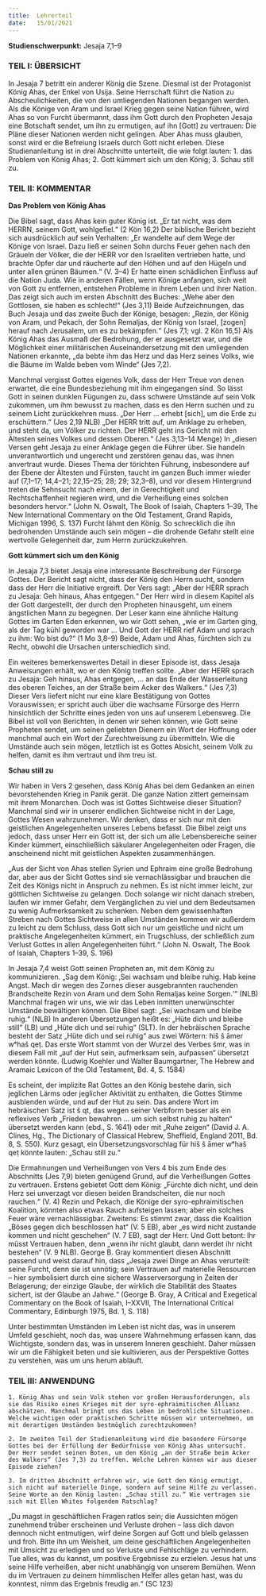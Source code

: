 ```yaml
---
title:  Lehrerteil
date:   15/01/2021
---
```


**Studienschwerpunkt:**
Jesaja 7,1–9

### TEIL I: ÜBERSICHT

In Jesaja 7 betritt ein anderer König die Szene. Diesmal ist der Protagonist König Ahas, der Enkel von Usija. Seine Herrschaft führt die Nation zu Abscheulichkeiten, die von den umliegenden Nationen begangen werden. Als die Könige von Aram und Israel Krieg gegen seine Nation führen, wird Ahas so von Furcht übermannt, dass ihm Gott durch den Propheten Jesaja eine Botschaft sendet, um ihn zu ermutigen, auf ihn [Gott] zu vertrauen: Die Pläne dieser Nationen werden nicht gelingen. Aber Ahas muss glauben, sonst wird er die Befreiung Israels durch Gott nicht erleben. Diese Studienanleitung ist in drei Abschnitte unterteilt, die wie folgt lauten: 1. das Problem von König Ahas; 2. Gott kümmert sich um den König; 3. Schau still zu.

### TEIL II: KOMMENTAR

**Das Problem von König Ahas**

Die Bibel sagt, dass Ahas kein guter König ist. „Er tat nicht, was dem HERRN, seinem Gott, wohlgefiel.“ (2 Kön 16,2) Der biblische Bericht bezieht sich ausdrücklich auf sein Verhalten: „Er wandelte auf dem Wege der Könige von Israel. Dazu ließ er seinen Sohn durchs Feuer gehen nach den Gräueln der Völker, die der HERR vor den Israeliten vertrieben hatte, und brachte Opfer dar und räucherte auf den Höhen und auf den Hügeln und unter allen grünen Bäumen.“ (V. 3–4) Er hatte einen schädlichen Einfluss auf die Nation Juda. Wie in anderen Fällen, wenn Könige anfangen, sich weit von Gott zu entfernen, entstehen Probleme in ihrem Leben und ihrer Nation. Das zeigt sich auch im ersten Abschnitt des Buches: „Wehe aber den Gottlosen, sie haben es schlecht!“ (Jes 3,11) Beide Aufzeichnungen, das Buch Jesaja und das zweite Buch der Könige, besagen: „Rezin, der König von Aram, und Pekach, der Sohn Remaljas, der König von Israel, [zogen] herauf nach Jerusalem, um es zu bekämpfen.“ (Jes 7,1; vgl. 2 Kön 16,5) Als König Ahas das Ausmaß der Bedrohung, der er ausgesetzt war, und die Möglichkeit einer militärischen Auseinandersetzung mit den umliegenden Nationen erkannte, „da bebte ihm das Herz und das Herz seines Volks, wie die Bäume im Walde beben vom Winde“ (Jes 7,2).

Manchmal vergisst Gottes eigenes Volk, dass der Herr Treue von denen erwartet, die eine Bundesbeziehung mit ihm eingegangen sind. So lässt Gott in seinen dunklen Fügungen zu, dass schwere Umstände auf sein Volk zukommen, um ihm bewusst zu machen, dass es den Herrn suchen und zu seinem Licht zurückkehren muss. „Der Herr … erhebt [sich], um die Erde zu erschüttern.“ (Jes 2,19 NLB) „Der HERR tritt auf, um Anklage zu erheben, und steht da, um Völker zu richten. Der HERR geht ins Gericht mit den Ältesten seines Volkes und dessen Oberen.“ (Jes 3,13–14 Menge) In „diesen Versen geht Jesaja zu einer Anklage gegen die Führer über. Sie handeln unverantwortlich und ungerecht und zerstören genau das, was ihnen anvertraut wurde. Dieses Thema der törichten Führung, insbesondere auf der Ebene der Ältesten und Fürsten, taucht im ganzen Buch immer wieder auf (7,1–17; 14,4–21; 22,15–25; 28; 29; 32,3–8), und vor diesem Hintergrund treten die Sehnsucht nach einem, der in Gerechtigkeit und Rechtschaffenheit regieren wird, und die Verheißung eines solchen besonders hervor.“ (John N. Oswalt, The Book of Isaiah, Chapters 1–39, The New International Commentary on the Old Testament, Grand Rapids, Michigan 1996, S. 137) Furcht lähmt den König. So schrecklich die ihn bedrohenden Umstände auch sein mögen – die drohende Gefahr stellt eine wertvolle Gelegenheit dar, zum Herrn zurückzukehren.

**Gott kümmert sich um den König**

In Jesaja 7,3 bietet Jesaja eine interessante Beschreibung der Fürsorge Gottes. Der Bericht sagt nicht, dass der König den Herrn sucht, sondern dass der Herr die Initiative ergreift. Der Vers sagt: „Aber der HERR sprach zu Jesaja: Geh hinaus, Ahas entgegen.“ Der Herr wird in diesem Kapitel als der Gott dargestellt, der durch den Propheten hinausgeht, um einem ängstlichen Mann zu begegnen. Der Leser kann eine ähnliche Haltung Gottes im Garten Eden erkennen, wo wir Gott sehen, „wie er im Garten ging, als der Tag kühl geworden war … Und Gott der HERR rief Adam und sprach zu ihm: Wo bist du?“ (1 Mo 3,8–9) Beide, Adam und Ahas, fürchten sich zu Recht, obwohl die Ursachen unterschiedlich sind.

Ein weiteres bemerkenswertes Detail in dieser Episode ist, dass Jesaja Anweisungen erhält, wo er den König treffen sollte. „Aber der HERR sprach zu Jesaja: Geh hinaus, Ahas entgegen, … an das Ende der Wasserleitung des oberen Teiches, an der Straße beim Acker des Walkers.“ (Jes 7,3) Dieser Vers liefert nicht nur eine klare Bestätigung von Gottes Vorauswissen; er spricht auch über die wachsame Fürsorge des Herrn hinsichtlich der Schritte eines jeden von uns auf unserem Lebensweg. Die Bibel ist voll von Berichten, in denen wir sehen können, wie Gott seine Propheten sendet, um seinen geliebten Dienern ein Wort der Hoffnung oder manchmal auch ein Wort der Zurechtweisung zu übermitteln. Wie die Umstände auch sein mögen, letztlich ist es Gottes Absicht, seinem Volk zu helfen, damit es ihm vertraut und ihm treu ist.

**Schau still zu**

Wir haben in Vers 2 gesehen, dass König Ahas bei dem Gedanken an einen bevorstehenden Krieg in Panik gerät. Die ganze Nation zittert gemeinsam mit ihrem Monarchen. Doch was ist Gottes Sichtweise dieser Situation? Manchmal sind wir in unserer endlichen Sichtweise nicht in der Lage, Gottes Wesen wahrzunehmen. Wir denken, dass er sich nur mit den geistlichen Angelegenheiten unseres Lebens befasst. Die Bibel zeigt uns jedoch, dass unser Herr ein Gott ist, der sich um alle Lebensbereiche seiner Kinder kümmert, einschließlich säkularer Angelegenheiten oder Fragen, die anscheinend nicht mit geistlichen Aspekten zusammenhängen.

„Aus der Sicht von Ahas stellen Syrien und Ephraim eine große Bedrohung dar, aber aus der Sicht Gottes sind sie vernachlässigbar und brauchen die Zeit des Königs nicht in Anspruch zu nehmen. Es ist nicht immer leicht, zur göttlichen Sichtweise zu gelangen. Doch solange wir nicht danach streben, laufen wir immer Gefahr, dem Vergänglichen zu viel und dem Bedeutsamen zu wenig Aufmerksamkeit zu schenken. Neben dem gewissenhaften Streben nach Gottes Sichtweise in allen Umständen kommen wir außerdem zu leicht zu dem Schluss, dass Gott sich nur um geistliche und nicht um praktische Angelegenheiten kümmert, ein Trugschluss, der schließlich zum Verlust Gottes in allen Angelegenheiten führt.“ (John N. Oswalt, The Book of Isaiah, Chapters 1–39, S. 196)

In Jesaja 7,4 weist Gott seinen Propheten an, mit dem König zu kommunizieren. „Sag dem König: ‚Sei wachsam und bleibe ruhig. Hab keine Angst. Mach dir wegen des Zornes dieser ausgebrannten rauchenden Brandscheite Rezin von Aram und dem Sohn Remaljas keine Sorgen.‘“ (NLB) Manchmal fragen wir uns, wie wir das Leben inmitten unerwünschter Umstände bewältigen können. Die Bibel sagt: „Sei wachsam und bleibe ruhig.“ (NLB) In anderen Übersetzungen heißt es: „Hüte dich und bleibe still“ (LB) und „Hüte dich und sei ruhig“ (SLT). In der hebräischen Sprache besteht der Satz „Hüte dich und sei ruhig“ aus zwei Wörtern: hiš š āmer wᵉhaš qeṭ. Das erste Wort stammt von der Wurzel des Verbes šmr, was in diesem Fall mit „auf der Hut sein, aufmerksam sein, aufpassen“ übersetzt werden könnte. (Ludwig Koehler und Walter Baumgartner, The Hebrew and Aramaic Lexicon of the Old Testament, Bd. 4, S. 1584)

Es scheint, der implizite Rat Gottes an den König bestehe darin, sich jeglichen Lärms oder jeglicher Aktivität zu enthalten, die Gottes Stimme ausblenden würde, und auf der Hut zu sein. Das andere Wort im hebräischen Satz ist š qt, das wegen seiner Verbform besser als ein reflexives Verb „Frieden bewahren … um sich selbst ruhig zu halten“ übersetzt werden kann (ebd., S. 1641) oder mit „Ruhe zeigen“ (David J. A. Clines, Hg., The Dictionary of Classical Hebrew, Sheffield, England 2011, Bd. 8, S. 550). Kurz gesagt, ein Übersetzungsvorschlag für hiš š āmer wᵉhaš qeṭ könnte lauten: „Schau still zu.“

Die Ermahnungen und Verheißungen von Vers 4 bis zum Ende des Abschnitts
(Jes 7,9) bieten genügend Grund, auf die Verheißungen Gottes zu vertrauen. Erstens gebietet Gott dem König: „Fürchte dich nicht, und dein Herz sei unverzagt vor diesen beiden Brandscheiten, die nur noch rauchen.“ (V. 4) Rezin und Pekach, die Könige der syro-ephraimitischen Koalition, könnten also etwas Rauch aufsteigen lassen; aber ein solches Feuer wäre vernachlässigbar. Zweitens: Es stimmt zwar, dass die Koalition „Böses gegen dich beschlossen hat“ (V. 5 EB), aber „es wird nicht zustande kommen und nicht geschehen“ (V. 7 EB), sagt der Herr. Und Gott betont: Ihr müsst Vertrauen haben, denn „wenn ihr nicht glaubt, dann werdet ihr nicht bestehen“ (V. 9 NLB). George B. Gray kommentiert diesen Abschnitt passend und weist darauf hin, dass „Jesaja zwei Dinge an Ahas verurteilt: seine Furcht, denn sie ist unnötig; sein Vertrauen auf materielle Ressourcen – hier symbolisiert durch eine sichere Wasserversorgung in Zeiten der Belagerung; der einzige Glaube, der wirklich die Stabilität des Staates sichert, ist der Glaube an Jahwe.“ (George B. Gray, A Critical and Exegetical Commentary on the Book of Isaiah, I–XXVII, The International Critical Commentary, Edinburgh 1975, Bd. 1, S. 118)

Unter bestimmten Umständen im Leben ist nicht das, was in unserem Umfeld geschieht, noch das, was unsere Wahrnehmung erfassen kann, das Wichtigste, sondern das, was in unserem Inneren geschieht. Daher müssen wir um die Fähigkeit beten und sie kultivieren, aus der Perspektive Gottes zu verstehen, was um uns herum abläuft.

### TEIL III: ANWENDUNG

`1. König Ahas und sein Volk stehen vor großen Herausforderungen, als sie das Risiko eines Krieges mit der syro-ephraimitischen Allianz abschätzen. Manchmal bringt uns das Leben in bedrohliche Situationen. Welche wichtigen oder praktischen Schritte müssen wir unternehmen, um mit derartigen Umständen bestmöglich zurechtzukommen?`

`2. Im zweiten Teil der Studienanleitung wird die besondere Fürsorge Gottes bei der Erfüllung der Bedürfnisse von König Ahas untersucht. Der Herr sendet seinen Boten, um den König „an der Straße beim Acker des Walkers“ (Jes 7,3) zu treffen. Welche Lehren können wir aus dieser Episode ziehen?`

`3. Im dritten Abschnitt erfahren wir, wie Gott den König ermutigt, sich nicht auf materielle Dinge, sondern auf seine Hilfe zu verlassen. Seine Worte an den König lauten: „Schau still zu.“ Wie vertragen sie sich mit Ellen Whites folgendem Ratschlag?`

„Du magst in geschäftlichen Fragen ratlos sein; die Aussichten mögen zunehmend trüber erscheinen und Verluste drohen – lass dich davon dennoch nicht entmutigen, wirf deine Sorgen auf Gott und bleib gelassen und froh. Bitte ihn um Weisheit, um deine geschäftlichen Angelegenheiten mit Umsicht zu erledigen und so Verluste und Fehlschläge zu verhindern. Tue alles, was du kannst, um positive Ergebnisse zu erzielen. Jesus hat uns seine Hilfe verheißen, aber nicht unabhängig von unserem Bemühen. Wenn du im Vertrauen zu deinem himmlischen Helfer alles getan hast, was du konntest, nimm das Ergebnis freudig an.“ (SC 123)